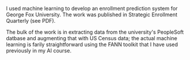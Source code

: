 I used machine learning to develop an enrollment prediction system for
George Fox University. The work was published in Strategic Enrollment
Quarterly (see PDF).

The bulk of the work is in extracting data from the university's
PeopleSoft datbase and augmenting that with US Census data; the actual
machine learning is farily straightforward using the FANN toolkit that I
have used previously in my AI course.
